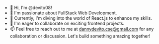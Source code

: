 - 👋 Hi, I'm @devito08!
- 👀 I'm passionate about FullStack Web Development.
- 🌱 Currently, I'm diving into the world of React.js to enhance my skills.
- 💞️ I'm eager to collaborate on exciting frontend projects.
- 📫 Feel free to reach out to me at dannydevito.cse@gmail.com for any collaboration or discussion. Let's build something amazing together!

<!---
devito08/devito08 is a ✨ special ✨ repository because its `README.md` (this file) appears on your GitHub profile.
You can click the Preview link to take a look at your changes.
--->
